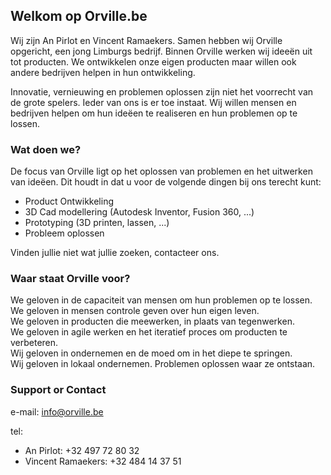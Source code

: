## Welkom op Orville.be

Wij zijn An Pirlot en Vincent Ramaekers. Samen hebben wij Orville opgericht, een jong Limburgs bedrijf. Binnen Orville werken wij ideeën uit tot producten. We ontwikkelen onze eigen producten maar willen ook andere bedrijven helpen in hun ontwikkeling.

Innovatie, vernieuwing en problemen oplossen zijn niet het voorrecht van de grote spelers. Ieder van ons is er toe instaat. Wij willen mensen en bedrijven helpen om hun ideëen te realiseren en hun problemen op te lossen.

### Wat doen we?
De focus van Orville ligt op het oplossen van problemen en het uitwerken van ideëen. Dit houdt in dat u voor de volgende dingen bij ons terecht kunt:
- Product Ontwikkeling
- 3D Cad modellering (Autodesk Inventor, Fusion 360, ...)
- Prototyping (3D printen, lassen, ...)
- Probleem oplossen

Vinden jullie niet wat jullie zoeken, contacteer ons.


### Waar staat Orville voor?
We geloven in de capaciteit van mensen om hun problemen op te lossen.\
We geloven in mensen controle geven over hun eigen leven.\
We geloven in producten die meewerken, in plaats van tegenwerken.\
We geloven in agile werken en het iteratief proces om producten te verbeteren.\
Wij geloven in ondernemen en de moed om in het diepe te springen.\
Wij geloven in lokaal ondernemen. Problemen oplossen waar ze ontstaan.


### Support or Contact

e-mail: info@orville.be

tel:  
* An Pirlot: +32 497 72 80 32
* Vincent Ramaekers: +32 484 14 37 51
